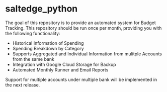 # saltedge_python

The goal of this repository is to provide an automated system for Budget Tracking. This repository should be run once per month, providing you with the following functionality:

- Historical Information of Spending
- Spending Breakdown by Category
- Supports Aggregated and Individual Information from mulitple Accounts from the same bank
- Integration with Google Cloud Storage for Backup
- Automated Monthly Runner and Email Reports

Support for multiple accounts under multiple bank will be implemented in the next release.